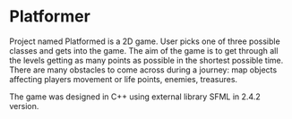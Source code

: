 # Platformer

Project named Platformed is a 2D game. User picks one of three possible classes and gets into the game.
The aim of the game is to get through all the levels getting as many points as possible in the shortest
possible time. There are many obstacles to come across during a journey: map objects affecting players
movement or life points, enemies, treasures.

The game was designed in C++ using external library SFML in 2.4.2 version.